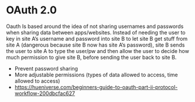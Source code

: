 # OAuth 2.0

Oauth Is based around the idea of not sharing usernames and passwords when sharing data between apps/websites. Instead of needing the user to key in site A’s username and password into site B to let site B get stuff from site A (dangerous because site B now has site A’s password), site B sends the user to site A to type the user/pw and then allow the user to decide how much permission to give site B, before sending the user back to site B.
- Prevent password sharing
- More adjustable permissions (types of data allowed to access, time allowed to access)
- https://hueniverse.com/beginners-guide-to-oauth-part-ii-protocol-workflow-200dbcfac627
